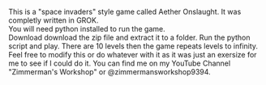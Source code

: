 This is a "space invaders" style game called Aether Onslaught.  It was completly written in GROK.  
You will need python installed to run the game.  
Download download the zip file and extract it to a folder.
Run the python script and play.
There are 10 levels then the game repeats levels to infinity.
Feel free to modify this or do whatever with it as it was just an exersize for me to see if I could do it.
You can find me on my YouTube Channel "Zimmerman's Workshop" or @zimmermansworkshop9394.
